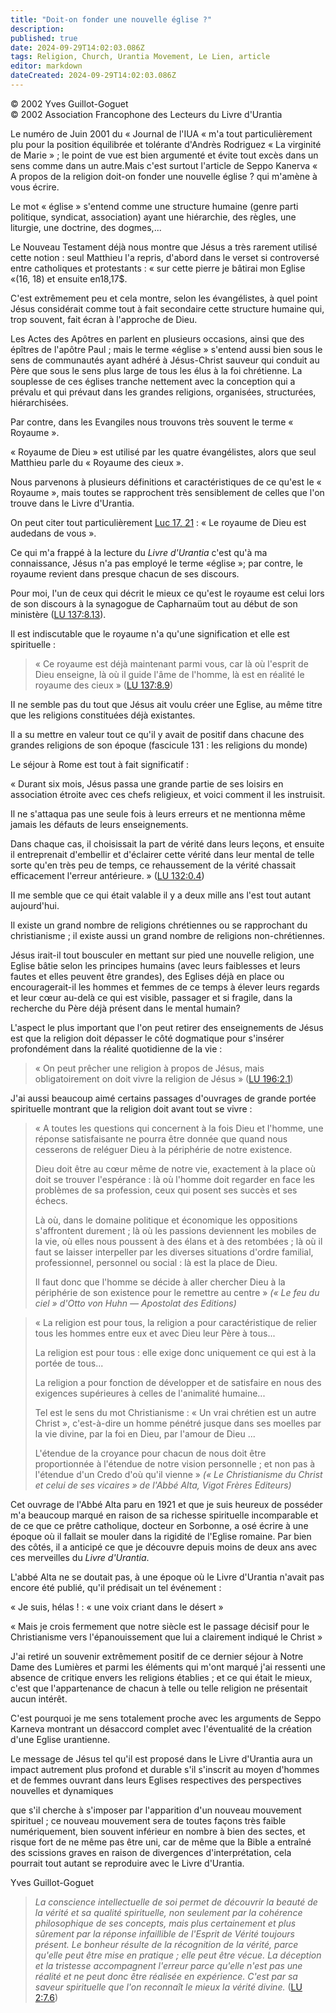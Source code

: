 ```yaml
---
title: "Doit-on fonder une nouvelle église ?"
description: 
published: true
date: 2024-09-29T14:02:03.086Z
tags: Religion, Church, Urantia Movement, Le Lien, article
editor: markdown
dateCreated: 2024-09-29T14:02:03.086Z
---
```


<p class="v-card v-sheet theme--light grey lighten-3 px-2">© 2002 Yves Guillot-Goguet<br>© 2002 Association Francophone des Lecteurs du Livre d'Urantia</p>

Le numéro de Juin 2001 du « Journal de l'IUA « m'a tout particulièrement plu pour la position équilibrée et tolérante d'Andrès Rodriguez « La virginité de Marie » ; le point de vue est bien argumenté et évite tout excès dans un sens comme dans un autre.Mais c'est surtout l'article de Seppo Kanerva « A propos de la religion doit-on fonder une nouvelle église ? qui m'amène à vous écrire.

Le mot « église » s'entend comme une structure humaine (genre parti politique, syndicat, association) ayant une hiérarchie, des règles, une liturgie, une doctrine, des dogmes,...

Le Nouveau Testament déjà nous montre que Jésus a très rarement utilisé cette notion : seul Matthieu l'a repris, d'abord dans le verset si controversé entre catholiques et protestants : « sur cette pierre je bâtirai mon Eglise «(16, 18) et ensuite en18,17$.

C'est extrêmement peu et cela montre, selon les évangélistes, à quel point Jésus considérait comme tout à fait secondaire cette structure humaine qui, trop souvent, fait écran à l'approche de Dieu.

Les Actes des Apôtres en parlent en plusieurs occasions, ainsi que des épîtres de l'apôtre Paul ; mais le terme «église » s'entend aussi bien sous le sens de communautés ayant adhéré à Jésus-Christ sauveur qui conduit au Père que sous le sens plus large de tous les élus à la foi chrétienne. La souplesse de ces églises tranche nettement avec la conception qui a prévalu et qui prévaut dans les grandes religions, organisées, structurées, hiérarchisées.

Par contre, dans les Evangiles nous trouvons très souvent le terme « Royaume ».

« Royaume de Dieu » est utilisé par les quatre évangélistes, alors que seul Matthieu parle du « Royaume des cieux ».

Nous parvenons à plusieurs définitions et caractéristiques de ce qu'est le « Royaume », mais toutes se rapprochent très sensiblement de celles que l'on trouve dans le Livre d'Urantia.

On peut citer tout particulièrement [Luc 17, 21](/fr/Bible/Luke/17#v21) : « Le royaume de Dieu est audedans de vous ».

Ce qui m'a frappé à la lecture du _Livre d'Urantia_ c'est qu'à ma connaissance, Jésus n'a pas employé le terme «église »; par contre, le royaume revient dans presque chacun de ses discours.

Pour moi, l'un de ceux qui décrit le mieux ce qu'est le royaume est celui lors de son discours à la synagogue de Capharnaüm tout au début de son ministère ([LU 137:8.13](/fr/The_Urantia_Book/137#p8_13)).

Il est indiscutable que le royaume n'a qu'une signification et elle est spirituelle :

> « Ce royaume est déjà maintenant parmi vous, car là où l'esprit de Dieu enseigne, là où il guide l'âme de l'homme, là est en réalité le royaume des cieux » ([LU 137:8.9](/fr/The_Urantia_Book/137#p8_9))

II ne semble pas du tout que Jésus ait voulu créer une Eglise, au même titre que les religions constituées déjà existantes.

Il a su mettre en valeur tout ce qu'il y avait de positif dans chacune des grandes religions de son époque (fascicule 131 : les religions du monde)

Le séjour à Rome est tout à fait significatif :

« Durant six mois, Jésus passa une grande partie de ses loisirs en association étroite avec ces chefs religieux, et voici comment il les instruisit.

Il ne s'attaqua pas une seule fois à leurs erreurs et ne mentionna même jamais les défauts de leurs enseignements.

Dans chaque cas, il choisissait la part de vérité dans leurs leçons, et ensuite il entreprenait d'embellir et d'éclairer cette vérité dans leur mental de telle sorte qu'en très peu de temps, ce rehaussement de la vérité chassait efficacement l'erreur antérieure. » ([LU 132:0.4](/fr/The_Urantia_Book/132#p0_4))

II me semble que ce qui était valable il y a deux mille ans l'est tout autant aujourd'hui.

Il existe un grand nombre de religions chrétiennes ou se rapprochant du christianisme ; il existe aussi un grand nombre de religions non-chrétiennes.

Jésus irait-il tout bousculer en mettant sur pied une nouvelle religion, une Eglise bâtie selon les principes humains (avec leurs faiblesses et leurs fautes et elles peuvent être grandes), des Eglises déjà en place ou encouragerait-il les hommes et femmes de ce temps à élever leurs regards et leur cœur au-delà ce qui est visible, passager et si fragile, dans la recherche du Père déjà présent dans le mental humain?

L'aspect le plus important que l'on peut retirer des enseignements de Jésus est que la religion doit dépasser le côté dogmatique pour s'insérer profondément dans la réalité quotidienne de la vie :

> « On peut prêcher une religion à propos de Jésus, mais obligatoirement on doit vivre la religion de Jésus » ([LU 196:2.1](/fr/The_Urantia_Book/196#p2_1))

J'ai aussi beaucoup aimé certains passages d'ouvrages de grande portée spirituelle montrant que la religion doit avant tout se vivre :

> « A toutes les questions qui concernent à la fois Dieu et l'homme, une réponse satisfaisante ne pourra être donnée que quand nous cesserons de reléguer Dieu à la périphérie de notre existence.
> 
> Dieu doit être au cœur même de notre vie, exactement à la place où doit se trouver l'espérance : là où l'homme doit regarder en face les problèmes de sa profession, ceux qui posent ses succès et ses échecs.
> 
> Là où, dans le domaine politique et économique les oppositions s'affrontent durement ; là où les passions deviennent les mobiles de la vie, où elles nous poussent à des élans et à des retombées ; là où il faut se laisser interpeller par les diverses situations d'ordre familial, professionnel, personnel ou social : là est la place de Dieu.
> 
> Il faut donc que l'homme se décide à aller chercher Dieu à la périphérie de son existence pour le remettre au centre » 
> _(« Le feu du ciel » d'Otto von Huhn — Apostolat des Editions)_

> « La religion est pour tous, la religion a pour caractéristique de relier tous les hommes entre eux et avec Dieu leur Père à tous...
> 
> La religion est pour tous : elle exige donc uniquement ce qui est à la portée de tous...
> 
> La religion a pour fonction de développer et de satisfaire en nous des exigences supérieures à celles de l'animalité humaine...
> 
> Tel est le sens du mot Christianisme : « Un vrai chrétien est un autre Christ », c'est-à-dire un homme pénétré jusque dans ses moelles par la vie divine, par la foi en Dieu, par l'amour de Dieu ...
> 
> L'étendue de la croyance pour chacun de nous doit être proportionnée à l'étendue de notre vision personnelle ; et non pas à l'étendue d'un Credo d'où qu'il vienne » 
> _(« Le Christianisme du Christ et celui de ses vicaires » de l'Abbé Alta, Vigot Frères Editeurs)_

Cet ouvrage de l'Abbé Alta paru en 1921 et que je suis heureux de posséder m'a beaucoup marqué en raison de sa richesse spirituelle incomparable et de ce que ce prêtre catholique, docteur en Sorbonne, a osé écrire à une époque où il fallait se mouler dans la rigidité de l'Eglise romaine.
Par bien des côtés, il a anticipé ce que je découvre depuis moins de deux ans avec ces merveilles du _Livre d'Urantia_.

L'abbé Alta ne se doutait pas, à une époque où le Livre d'Urantia n'avait pas encore été publié, qu'il prédisait un tel événement :

« Je suis, hélas ! : « une voix criant dans le désert »

« Mais je crois fermement que notre siècle est le passage décisif pour le Christianisme vers l'épanouissement que lui a clairement indiqué le Christ »

J'ai retiré un souvenir extrêmement positif de ce dernier séjour à Notre Dame des Lumières et parmi les éléments qui m'ont marqué j'ai ressenti une absence de critique envers les religions établies ; et ce qui était le mieux, c'est que l'appartenance de chacun à telle ou telle religion ne présentait aucun intérêt.

C'est pourquoi je me sens totalement proche avec les arguments de Seppo Karneva montrant un désaccord complet avec l'éventualité de la création d'une Eglise urantienne.

Le message de Jésus tel qu'il est proposé dans le Livre d'Urantia aura un impact autrement plus profond et durable s'il s'inscrit au moyen d'hommes et de femmes ouvrant dans leurs Eglises respectives des perspectives nouvelles et dynamiques

que s'il cherche à s'imposer par l'apparition d'un nouveau mouvement spirituel ; ce nouveau mouvement sera de toutes façons très faible numériquement, bien souvent inférieur en nombre à bien des sectes, et risque fort de ne même pas être uni, car de même que la Bible a entraîné des scissions graves en raison de divergences d'interprétation, cela pourrait tout autant se reproduire avec le Livre d'Urantia.

Yves Guillot-Goguet

> _La conscience intellectuelle de soi permet de découvrir la beauté de la vérité et sa qualité spirituelle, non seulement par la cohérence philosophique de ses concepts, mais plus certainement et plus sûrement par la réponse infaillible de l'Esprit de Vérité toujours présent. Le bonheur résulte de la récognition de la vérité, parce qu'elle peut être mise en pratique ; elle peut être vécue. La déception et la tristesse accompagnent l'erreur parce qu'elle n'est pas une réalité et ne peut donc être réalisée en expérience. C'est par sa saveur spirituelle que l'on reconnaît le mieux la vérité divine._ ([LU 2:7.6](/fr/The_Urantia_Book/2#p7_6))